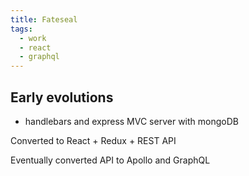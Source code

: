 ```yaml
---
title: Fateseal
tags:
  - work
  - react
  - graphql
---
```


## Early evolutions

- handlebars and express MVC server with mongoDB

Converted to React + Redux + REST API

Eventually converted API to Apollo and GraphQL
